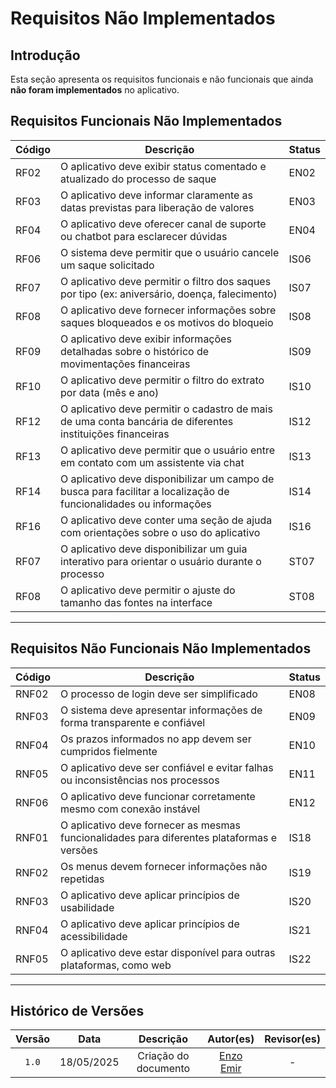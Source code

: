# Requisitos Não Implementados

## Introdução

Esta seção apresenta os requisitos funcionais e não funcionais que ainda **não foram implementados** no aplicativo.


## Requisitos Funcionais Não Implementados

| Código | Descrição                                                                                   | Status |
|--------|----------------------------------------------------------------------------------------------|--------|
| RF02   | O aplicativo deve exibir status comentado e atualizado do processo de saque                 | EN02   |
| RF03   | O aplicativo deve informar claramente as datas previstas para liberação de valores          | EN03   |
| RF04   | O aplicativo deve oferecer canal de suporte ou chatbot para esclarecer dúvidas              | EN04   |
| RF06   | O sistema deve permitir que o usuário cancele um saque solicitado                           | IS06   |
| RF07   | O aplicativo deve permitir o filtro dos saques por tipo (ex: aniversário, doença, falecimento) | IS07   |
| RF08   | O aplicativo deve fornecer informações sobre saques bloqueados e os motivos do bloqueio     | IS08   |
| RF09   | O aplicativo deve exibir informações detalhadas sobre o histórico de movimentações financeiras | IS09   |
| RF10   | O aplicativo deve permitir o filtro do extrato por data (mês e ano)                         | IS10   |
| RF12   | O aplicativo deve permitir o cadastro de mais de uma conta bancária de diferentes instituições financeiras | IS12   |
| RF13   | O aplicativo deve permitir que o usuário entre em contato com um assistente via chat        | IS13   |
| RF14   | O aplicativo deve disponibilizar um campo de busca para facilitar a localização de funcionalidades ou informações | IS14   |
| RF16   | O aplicativo deve conter uma seção de ajuda com orientações sobre o uso do aplicativo       | IS16   |
| RF07   | O aplicativo deve disponibilizar um guia interativo para orientar o usuário durante o processo | ST07   |
| RF08   | O aplicativo deve permitir o ajuste do tamanho das fontes na interface                      | ST08   |

---

## Requisitos Não Funcionais Não Implementados

| Código  | Descrição                                                                                       | Status |
|---------|--------------------------------------------------------------------------------------------------|--------|
| RNF02   | O processo de login deve ser simplificado                                                        | EN08   |
| RNF03   | O sistema deve apresentar informações de forma transparente e confiável                          | EN09   |
| RNF04   | Os prazos informados no app devem ser cumpridos fielmente                                        | EN10   |
| RNF05   | O aplicativo deve ser confiável e evitar falhas ou inconsistências nos processos                 | EN11   |
| RNF06   | O aplicativo deve funcionar corretamente mesmo com conexão instável                              | EN12   |
| RNF01   | O aplicativo deve fornecer as mesmas funcionalidades para diferentes plataformas e versões      | IS18   |
| RNF02   | Os menus devem fornecer informações não repetidas                                                | IS19   |
| RNF03   | O aplicativo deve aplicar princípios de usabilidade                                              | IS20   |
| RNF04   | O aplicativo deve aplicar princípios de acessibilidade                                           | IS21   |
| RNF05   | O aplicativo deve estar disponível para outras plataformas, como web                             | IS22   |

---

## Histórico de Versões

| Versão | Data | Descrição | Autor(es) | Revisor(es) |
| :-: | :-: | :-: | :-: | :-: |
| `1.0` | 18/05/2025 | Criação do documento | [Enzo Emir](https://github.com/EnzoEmir) |-|